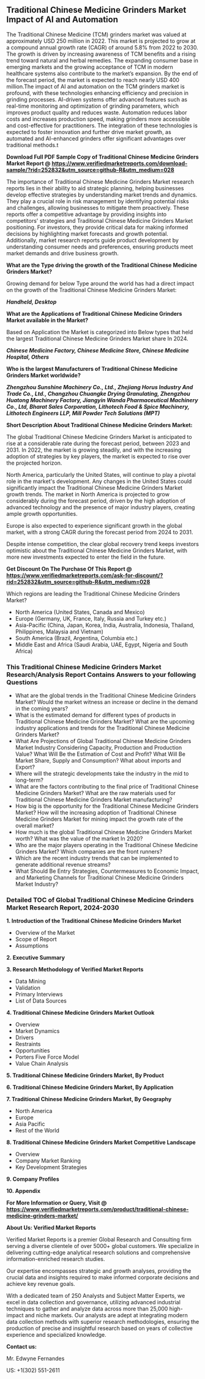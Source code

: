 <h2>Traditional Chinese Medicine Grinders Market Impact of AI and Automation</h2>The Traditional Chinese Medicine (TCM) grinders market was valued at approximately USD 250 million in 2022. This market is projected to grow at a compound annual growth rate (CAGR) of around 5.8% from 2022 to 2030. The growth is driven by increasing awareness of TCM benefits and a rising trend toward natural and herbal remedies. The expanding consumer base in emerging markets and the growing acceptance of TCM in modern healthcare systems also contribute to the market’s expansion. By the end of the forecast period, the market is expected to reach nearly USD 400 million.The impact of AI and automation on the TCM grinders market is profound, with these technologies enhancing efficiency and precision in grinding processes. AI-driven systems offer advanced features such as real-time monitoring and optimization of grinding parameters, which improves product quality and reduces waste. Automation reduces labor costs and increases production speed, making grinders more accessible and cost-effective for practitioners. The integration of these technologies is expected to foster innovation and further drive market growth, as automated and AI-enhanced grinders offer significant advantages over traditional methods.t</p><p id="" class=""><strong>Download Full PDF Sample Copy of Traditional Chinese Medicine Grinders Market Report @ <a href="https://www.verifiedmarketreports.com/download-sample/?rid=252832&utm_source=github-R&utm_medium=028" target="_blank">https://www.verifiedmarketreports.com/download-sample/?rid=252832&utm_source=github-R&utm_medium=028</a></strong></p><p>The importance of&nbsp;Traditional Chinese Medicine Grinders Market research reports lies in their ability to aid strategic planning, helping businesses develop effective strategies by understanding market trends and dynamics. They play a crucial role in risk management by identifying potential risks and challenges, allowing businesses to mitigate them proactively. These reports offer a competitive advantage by providing insights into competitors' strategies and Traditional Chinese Medicine Grinders Market positioning. For investors, they provide critical data for making informed decisions by highlighting market forecasts and growth potential. Additionally, market research reports guide product development by understanding consumer needs and preferences, ensuring products meet market demands and drive business growth.</p><p><strong>What are the&nbsp;Type driving the growth of the Traditional Chinese Medicine Grinders Market?</strong></p><p id="" class="">Growing demand for below Type around the world has had a direct impact on the growth of the Traditional Chinese Medicine Grinders Market:</p><em><strong>Handheld, Desktop</strong></em></p><strong>What are the&nbsp;Applications&nbsp;of Traditional Chinese Medicine Grinders Market available in the Market?</strong></p><p id="" class="">Based on Application the Market is categorized into Below types that held the largest Traditional Chinese Medicine Grinders Market share In 2024.</p><em><strong>Chinese Medicine Factory, Chinese Medicine Store, Chinese Medicine Hospital, Others</strong></em></p><strong>Who is the largest Manufacturers of Traditional Chinese Medicine Grinders Market worldwide?</strong></p><p><em><strong>Zhengzhou Sunshine Machinery Co., Ltd., Zhejiang Horus Industry And Trade Co., Ltd., Changzhou Chuangke Drying Granulating, Zhengzhou Huatong Machinery Factory, Jiangyin Wanda Pharmaceutical Machinery Co., Ltd, Bharat Sales Corporation, Lithotech Food & Spice Machinery, Lithotech Engineers LLP, Mill Powder Tech Solutions (MPT)</strong></em></p><p id="" class=""><strong>Short Description About Traditional Chinese Medicine Grinders Market:</strong></p><p>The global Traditional Chinese Medicine Grinders Market is anticipated to rise at a considerable rate during the forecast period, between 2023 and 2031. In 2022, the market is growing steadily, and with the increasing adoption of strategies by key players, the market is expected to rise over the projected horizon.</p><p>North America, particularly the United States, will continue to play a pivotal role in the market's development. Any changes in the United States could significantly impact the Traditional Chinese Medicine Grinders Market growth trends. The market in North America is projected to grow considerably during the forecast period, driven by the high adoption of advanced technology and the presence of major industry players, creating ample growth opportunities.</p><p>Europe is also expected to experience significant growth in the global market, with a strong CAGR during the forecast period from 2024 to 2031.</p><p>Despite intense competition, the clear global recovery trend keeps investors optimistic about the Traditional Chinese Medicine Grinders Market, with more new investments expected to enter the field in the future.</p><p id="" class=""><strong>Get Discount On The Purchase Of This Report @ <a href="https://www.verifiedmarketreports.com/ask-for-discount/?rid=252832&utm_source=github-R&utm_medium=028" target="_blank">https://www.verifiedmarketreports.com/ask-for-discount/?rid=252832&utm_source=github-R&utm_medium=028</a></strong></p>Which regions are leading the Traditional Chinese Medicine Grinders Market?</p><ul><li>North America (United States, Canada and Mexico)</li><li>Europe (Germany, UK, France, Italy, Russia and Turkey etc.)</li><li>Asia-Pacific (China, Japan, Korea, India, Australia, Indonesia, Thailand, Philippines, Malaysia and Vietnam)</li><li>South America (Brazil, Argentina, Columbia etc.)</li><li>Middle East and Africa (Saudi Arabia, UAE, Egypt, Nigeria and South Africa)</li></ul><h3 id="" class="">This Traditional Chinese Medicine Grinders Market Research/Analysis Report Contains Answers to your following Questions</h3><ul><li>What are the global trends in the Traditional Chinese Medicine Grinders Market? Would the market witness an increase or decline in the demand in the coming years?</li><li>What is the estimated demand for different types of products in Traditional Chinese Medicine Grinders Market? What are the upcoming industry applications and trends for the Traditional Chinese Medicine Grinders Market?</li><li>What Are Projections of Global Traditional Chinese Medicine Grinders Market Industry Considering Capacity, Production and Production Value? What Will Be the Estimation of Cost and Profit? What Will Be Market Share, Supply and Consumption? What about imports and Export?</li><li>Where will the strategic developments take the industry in the mid to long-term?</li><li>What are the factors contributing to the final price of Traditional Chinese Medicine Grinders Market? What are the raw materials used for Traditional Chinese Medicine Grinders Market manufacturing?</li><li>How big is the opportunity for the Traditional Chinese Medicine Grinders Market? How will the increasing adoption of Traditional Chinese Medicine Grinders Market for mining impact the growth rate of the overall market?</li><li>How much is the global Traditional Chinese Medicine Grinders Market worth? What was the value of the market In 2020?</li><li>Who are the major players operating in the Traditional Chinese Medicine Grinders Market? Which companies are the front runners?</li><li>Which are the recent industry trends that can be implemented to generate additional revenue streams?</li><li>What Should Be Entry Strategies, Countermeasures to Economic Impact, and Marketing Channels for Traditional Chinese Medicine Grinders Market Industry?</li></ul><h3 id="" class="">Detailed TOC of Global Traditional Chinese Medicine Grinders Market Research Report, 2024-2030</h3><p id="" class=""><strong>1. Introduction of the Traditional Chinese Medicine Grinders Market</strong></p><ul><li>Overview of the Market</li><li>Scope of Report</li><li>Assumptions</li></ul><p id="" class=""><strong>2. Executive Summary</strong></p><p id="" class=""><strong>3. Research Methodology of Verified Market Reports</strong></p><ul><li>Data Mining</li><li>Validation</li><li>Primary Interviews</li><li>List of Data Sources</li></ul><p id="" class=""><strong>4. Traditional Chinese Medicine Grinders Market Outlook</strong></p><ul><li>Overview</li><li>Market Dynamics</li><li>Drivers</li><li>Restraints</li><li>Opportunities</li><li>Porters Five Force Model</li><li>Value Chain Analysis</li></ul><p id="" class=""><strong>5. Traditional Chinese Medicine Grinders Market, By Product</strong></p><p id="" class=""><strong>6. Traditional Chinese Medicine Grinders Market, By Application</strong></p><p id="" class=""><strong>7. Traditional Chinese Medicine Grinders Market, By Geography</strong></p><ul><li>North America</li><li>Europe</li><li>Asia Pacific</li><li>Rest of the World</li></ul><p id="" class=""><strong>8. Traditional Chinese Medicine Grinders Market Competitive Landscape</strong></p><ul><li>Overview</li><li>Company Market Ranking</li><li>Key Development Strategies</li></ul><p id="" class=""><strong>9. Company Profiles</strong></p><p id="" class=""><strong>10. Appendix</strong></p><p id="" class=""><strong>For More Information or Query, Visit @ <a href="https://www.verifiedmarketreports.com/product/traditional-chinese-medicine-grinders-market/" target="_blank">https://www.verifiedmarketreports.com/product/traditional-chinese-medicine-grinders-market/</a></strong></p><p id="" class=""><strong>About Us: Verified Market Reports</strong></p><p id="" class="">Verified Market Reports is a premier Global Research and Consulting firm serving a diverse clientele of over 5000+ global customers. We specialize in delivering cutting-edge analytical research solutions and comprehensive information-enriched research studies.</p><p id="" class="">Our expertise encompasses strategic and growth analyses, providing the crucial data and insights required to make informed corporate decisions and achieve key revenue goals.</p><p id="" class="">With a dedicated team of 250 Analysts and Subject Matter Experts, we excel in data collection and governance, utilizing advanced industrial techniques to gather and analyze data across more than 25,000 high-impact and niche markets. Our analysts are adept at integrating modern data collection methods with superior research methodologies, ensuring the production of precise and insightful research based on years of collective experience and specialized knowledge.</p><p id="" class=""><strong>Contact us:</strong></p><p id="" class="">Mr. Edwyne Fernandes</p><p id="" class="">US: +1(302) 551-2611</p>